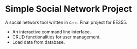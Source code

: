 # Simple Social Network Project

A social network tool written in c++. Final project for EE355.

- An interactive command line interface.
- CRUD functionalities for user management.
- Load data from database.
